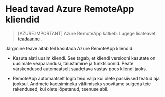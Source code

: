 
<properties
    pageTitle="Head tavad Azure RemoteApp kliendid | Microsoft Azure'i"
    description="Lisateavet RemoteAppi kliendid kasutamise head tavad"
    services="remoteapp"
    documentationCenter=""
    authors="lizap"
    manager="mbaldwin" />

<tags
    ms.service="remoteapp"
    ms.workload="compute"
    ms.tgt_pltfrm="na"
    ms.devlang="na"
    ms.topic="article"
    ms.date="08/15/2016"
    ms.author="elizapo" />



# <a name="best-practices-for-azure-remoteapp-clients"></a>Head tavad Azure RemoteApp kliendid

> [AZURE.IMPORTANT]
> Azure RemoteApp katkeb. Lugege lisateavet [teadaanne](https://go.microsoft.com/fwlink/?linkid=821148) .

Järgmine teave aitab teil kasutada Azure RemoteApp kliendid:

- Kasuta alati uusim kliendi. See tagab, et kliendi versiooni kasutate on uusimate veaparandusi, täiustamine ja funktsioonid. Peate värskendused automaatselt saadetava vastav poes kliendi jaoks.

- RemoteApp automaatselt logib teid välja kui olete passiivsed teatud aja jooksul. Andmete kaotsimineku vältimiseks soovitame sulgeda teie rakendused, kui olete lõpetanud, teenuse abil.
